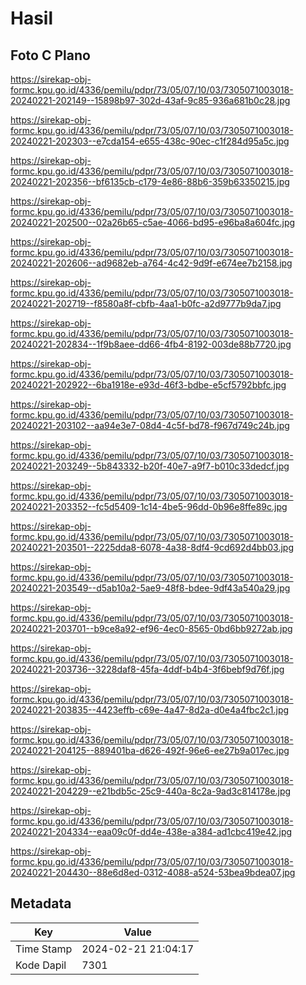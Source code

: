 # Hasil

## Foto C Plano

https://sirekap-obj-formc.kpu.go.id/4336/pemilu/pdpr/73/05/07/10/03/7305071003018-20240221-202149--15898b97-302d-43af-9c85-936a681b0c28.jpg

https://sirekap-obj-formc.kpu.go.id/4336/pemilu/pdpr/73/05/07/10/03/7305071003018-20240221-202303--e7cda154-e655-438c-90ec-c1f284d95a5c.jpg

https://sirekap-obj-formc.kpu.go.id/4336/pemilu/pdpr/73/05/07/10/03/7305071003018-20240221-202356--bf6135cb-c179-4e86-88b6-359b63350215.jpg

https://sirekap-obj-formc.kpu.go.id/4336/pemilu/pdpr/73/05/07/10/03/7305071003018-20240221-202500--02a26b65-c5ae-4066-bd95-e96ba8a604fc.jpg

https://sirekap-obj-formc.kpu.go.id/4336/pemilu/pdpr/73/05/07/10/03/7305071003018-20240221-202606--ad9682eb-a764-4c42-9d9f-e674ee7b2158.jpg

https://sirekap-obj-formc.kpu.go.id/4336/pemilu/pdpr/73/05/07/10/03/7305071003018-20240221-202719--f8580a8f-cbfb-4aa1-b0fc-a2d9777b9da7.jpg

https://sirekap-obj-formc.kpu.go.id/4336/pemilu/pdpr/73/05/07/10/03/7305071003018-20240221-202834--1f9b8aee-dd66-4fb4-8192-003de88b7720.jpg

https://sirekap-obj-formc.kpu.go.id/4336/pemilu/pdpr/73/05/07/10/03/7305071003018-20240221-202922--6ba1918e-e93d-46f3-bdbe-e5cf5792bbfc.jpg

https://sirekap-obj-formc.kpu.go.id/4336/pemilu/pdpr/73/05/07/10/03/7305071003018-20240221-203102--aa94e3e7-08d4-4c5f-bd78-f967d749c24b.jpg

https://sirekap-obj-formc.kpu.go.id/4336/pemilu/pdpr/73/05/07/10/03/7305071003018-20240221-203249--5b843332-b20f-40e7-a9f7-b010c33dedcf.jpg

https://sirekap-obj-formc.kpu.go.id/4336/pemilu/pdpr/73/05/07/10/03/7305071003018-20240221-203352--fc5d5409-1c14-4be5-96dd-0b96e8ffe89c.jpg

https://sirekap-obj-formc.kpu.go.id/4336/pemilu/pdpr/73/05/07/10/03/7305071003018-20240221-203501--2225dda8-6078-4a38-8df4-9cd692d4bb03.jpg

https://sirekap-obj-formc.kpu.go.id/4336/pemilu/pdpr/73/05/07/10/03/7305071003018-20240221-203549--d5ab10a2-5ae9-48f8-bdee-9df43a540a29.jpg

https://sirekap-obj-formc.kpu.go.id/4336/pemilu/pdpr/73/05/07/10/03/7305071003018-20240221-203701--b9ce8a92-ef96-4ec0-8565-0bd6bb9272ab.jpg

https://sirekap-obj-formc.kpu.go.id/4336/pemilu/pdpr/73/05/07/10/03/7305071003018-20240221-203736--3228daf8-45fa-4ddf-b4b4-3f6bebf9d76f.jpg

https://sirekap-obj-formc.kpu.go.id/4336/pemilu/pdpr/73/05/07/10/03/7305071003018-20240221-203835--4423effb-c69e-4a47-8d2a-d0e4a4fbc2c1.jpg

https://sirekap-obj-formc.kpu.go.id/4336/pemilu/pdpr/73/05/07/10/03/7305071003018-20240221-204125--889401ba-d626-492f-96e6-ee27b9a017ec.jpg

https://sirekap-obj-formc.kpu.go.id/4336/pemilu/pdpr/73/05/07/10/03/7305071003018-20240221-204229--e21bdb5c-25c9-440a-8c2a-9ad3c814178e.jpg

https://sirekap-obj-formc.kpu.go.id/4336/pemilu/pdpr/73/05/07/10/03/7305071003018-20240221-204334--eaa09c0f-dd4e-438e-a384-ad1cbc419e42.jpg

https://sirekap-obj-formc.kpu.go.id/4336/pemilu/pdpr/73/05/07/10/03/7305071003018-20240221-204430--88e6d8ed-0312-4088-a524-53bea9bdea07.jpg


## Metadata

| Key        | Value               |
| ---------- | ------------------- |
| Time Stamp | 2024-02-21 21:04:17 |
| Kode Dapil | 7301                |



